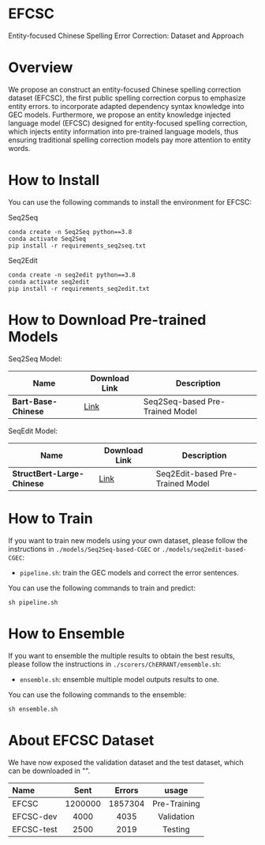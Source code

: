 
# EFCSC
Entity-focused Chinese Spelling Error Correction: Dataset and Approach


# Overview
We propose an construct an entity-focused Chinese spelling correction dataset (EFCSC), the first public spelling correction corpus to emphasize entity errors. to incorporate adapted dependency syntax knowledge into GEC models. Furthermore, we propose an entity knowledge injected language model (EFCSC) designed for entity-focused spelling correction, which injects entity information into pre-trained language models, thus ensuring traditional spelling correction models pay more attention to entity words.




# How to Install

You can use the following commands to install the environment for EFCSC:

Seq2Seq
```
conda create -n Seq2Seq python==3.8
conda activate Seq2Seq
pip install -r requirements_seq2seq.txt
```

Seq2Edit
```
conda create -n seq2edit python==3.8
conda activate seq2edit
pip install -r requirements_seq2edit.txt
```


# How to Download Pre-trained Models

Seq2Seq Model:

| Name       | Download Link | Description |
|------------|---------------|-------------|
| **Bart-Base-Chinese** | [Link](https://huggingface.co/fnlp/bart-base-chinese) | Seq2Seq-based Pre-Trained Model|


SeqEdit Model:

| Name       | Download Link | Description |
|------------|---------------|-------------|
| **StructBert-Large-Chinese** | [Link](https://huggingface.co/junnyu/structbert-large-zh) | Seq2Edit-based Pre-Trained Model |


# How to Train
If you want to train new models using your own dataset, please follow the instructions in `./models/Seq2Seq-based-CGEC` or `./models/seq2edit-based-CGEC`:

+ `pipeline.sh`: train the GEC models and correct the error sentences.

You can use the following commands to train and predict:

```
sh pipeline.sh
```

# How to Ensemble

If you want to ensemble the multiple results to obtain the best results, please follow the instructions in `./scorers/ChERRANT/emsemble.sh`:

+ `ensemble.sh`: ensemble multiple model outputs results to one.

You can use the following commands to the ensemble:

```
sh ensemble.sh
```

# About EFCSC Dataset

We have now exposed the validation dataset and the test dataset, which can be downloaded in "".



| Name | Sent | Errors | usage|
| :------- | :---------: | :---------: |:---------: |
| EFCSC | 1200000 | 1857304 | Pre-Training|
| EFCSC-dev | 4000 | 4035 | Validation|
| EFCSC-test | 2500 | 2019 | Testing |



